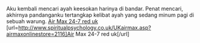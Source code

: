 Aku kembali mencari ayah keesokan harinya di bandar. Penat mencari, akhirnya pandanganku tertangkap kelibat ayah yang sedang minum pagi di sebuah warung.
 <a href="http://www.spiritualpsychology.co.uk/UKairmax.asp?airmaxonlinestore=2116" >Air Max 24-7 red uk</a>
[url=http://www.spiritualpsychology.co.uk/UKairmax.asp?airmaxonlinestore=2116]Air Max 24-7 red uk[/url]